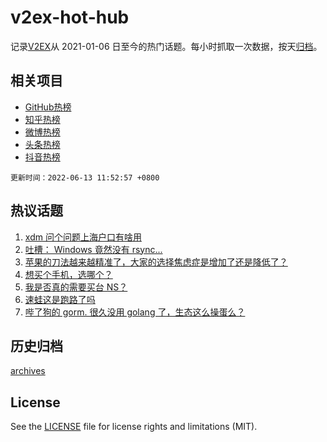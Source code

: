 # v2ex-hot-hub

 记录[V2EX](https://www.v2ex.com/)从 2021-01-06 日至今的热门话题。每小时抓取一次数据，按天[归档](archives)。
 
 ## 相关项目

- [GitHub热榜](https://github.com/snaildev/github-hot-hub)
- [知乎热榜](https://github.com/snaildev/zhihu-hot-hub)
- [微博热榜](https://github.com/snaildev/weibo-hot-hub)
- [头条热榜](https://github.com/snaildev/toutiao-hot-hub)
- [抖音热榜](https://github.com/snaildev/douyin-hot-hub)


 `更新时间：2022-06-13 11:52:57 +0800`

## 热议话题

1. [xdm 问个问题上海户口有啥用](https://www.v2ex.com/t/859060)
1. [吐槽： Windows 竟然没有 rsync...](https://www.v2ex.com/t/859114)
1. [苹果的刀法越来越精准了，大家的选择焦虑症是增加了还是降低了？](https://www.v2ex.com/t/859055)
1. [想买个手机，选哪个？](https://www.v2ex.com/t/859181)
1. [我是否真的需要买台 NS？](https://www.v2ex.com/t/859189)
1. [速蛙这是跑路了吗](https://www.v2ex.com/t/859149)
1. [哔了狗的 gorm. 很久没用 golang 了，生态这么操蛋么？](https://www.v2ex.com/t/859178)

## 历史归档

[archives](archives)

## License

See the [LICENSE](LICENSE) file for license rights and limitations (MIT).
